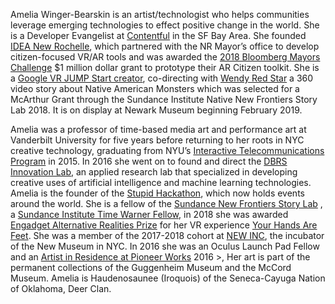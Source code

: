 Amelia Winger-Bearskin is an artist/technologist who helps communities
leverage emerging technologies to effect positive change in the world. She
is a Developer Evangelist at
[Contentful](http://contentful.com) in the SF Bay Area. She founded
[IDEA New Rochelle](http://www.ideanewrochelle.org/), which partnered with the NR Mayor&#8217;s office to develop
citizen-focused VR/AR tools and was awarded the [2018 Bloomberg Mayors Challenge](https://mayorschallenge.bloomberg.org/2018-champion-cities/)
\$1 million dollar grant to prototype their AR Citizen toolkit. She is a
[Google VR JUMP Start creator](https://vr.google.com/jump/start/), co-directing with
[Wendy Red Star](http://wendyredstar.com/) a 360 video story
about Native American Monsters which was selected for a McArthur Grant
through the Sundance Institute Native New Frontiers Story Lab 2018. It is
on display at Newark Museum beginning February 2019.

Amelia was a professor of time-based media art and performance art at Vanderbilt University for five years before returning to her roots in NYC
creative technology, graduating from NYU’s [Interactive Telecommunications Program](http://itp.nyu.edu/itp/) in 2015. In 2016 she went on to found and direct the
[DBRS Innovation Lab](https://medium.com/dbrs-innovation-labs), an applied research lab that specialized in developing creative uses of artificial intelligence and machine learning technologies.
Amelia is the founder of the [Stupid Hackathon](http://www.stupidhackathon.com/), which now holds events around the world. She is a fellow of the
[Sundance New Frontiers Story Lab](http://www.sundance.org/blogs/news/2017-sundance-new-frontier-story-lab-projects)
, a [Sundance Institute Time Warner Fellow](http://www.sundance.org/blogs/news/sundance-instititute-time-warner-fellows), in 2018 she was awarded
[Engadget Alternative Realities Prize](https://www.engadget.com/2017/08/18/the-grantees-of-engadget-s-500-000-immersive-arts-program/)
for her VR experience [Your Hands Are Feet](https://www.engadget.com/2017/11/07/your-hands-are-feet-engadget-experience/). She was a member of the 2017-2018
cohort at [NEW INC](http://newinc.org), the incubator of the New Museum in NYC. In 2016 she was an Oculus Launch Pad Fellow and an
[Artist in Residence at Pioneer Works](https://pioneerworks.org/visual-arts-residency/) 2016 >, Her art is part of the permanent collections of the Guggenheim Museum
and the McCord Museum. Amelia is Haudenosaunee (Iroquois) of the
Seneca-Cayuga Nation of Oklahoma, Deer Clan.
